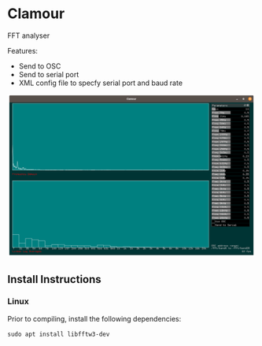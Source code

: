 # Clamour
FFT analyser

Features:
- Send to OSC
- Send to serial port
- XML config file to specfy serial port and baud rate

![Image of Clamour](https://github.com/pierrep/clamour/blob/main/clamour.png)

## Install Instructions

### Linux
Prior to compiling, install the following dependencies:
``` 
sudo apt install libfftw3-dev  
```
